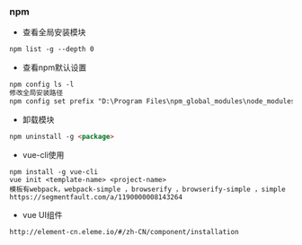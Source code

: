 ### npm
- 查看全局安装模块
```markdown
npm list -g --depth 0
```
- 查看npm默认设置
```markdown
npm config ls -l
修改全局安装路径
npm config set prefix "D:\Program Files\npm_global_modules\node_modules"
```
- 卸载模块
```markdown
npm uninstall -g <package>
```

- vue-cli使用
```
npm install -g vue-cli
vue init <template-name> <project-name>
模板有webpack，webpack-simple ，browserify ，browserify-simple ，simple
https://segmentfault.com/a/1190000008143264
```
- vue UI组件
```
http://element-cn.eleme.io/#/zh-CN/component/installation
```